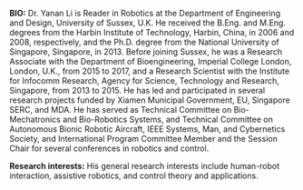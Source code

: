 <strong>BIO:</strong> Dr. Yanan Li is Reader in Robotics at the Department of Engineering and Design, University of Sussex, U.K. He received the B.Eng. and M.Eng. degrees from the Harbin Institute of Technology, Harbin, China, in 2006 and 2008, respectively, and the Ph.D. degree from the National University of Singapore, Singapore, in 2013. Before joining Sussex, he was a Research Associate with the Department of Bioengineering, Imperial College London, London, U.K., from 2015 to 2017, and a Research Scientist with the Institute for Infocomm Research, Agency for Science, Technology and Research, Singapore, from 2013 to 2015. He has led and participated in several research projects funded by Xiamen Municipal Government, EU, Singapore SERC, and MDA. He has served as Technical Committee on Bio-Mechatronics and Bio-Robotics Systems, and Technical Committee on Autonomous Bionic Robotic Aircraft, IEEE Systems, Man, and Cybernetics Society, and International Program Committee Member and the Session Chair for several conferences in robotics and control. 

<strong>Research interests:</strong> His general research interests include human-robot interaction, assistive robotics, and control theory and applications.